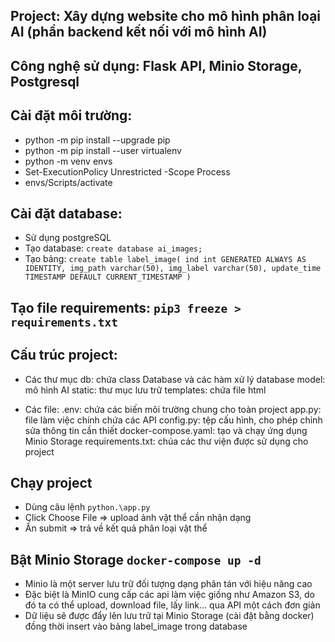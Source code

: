## Project: Xây dựng website cho mô hình phân loại AI (phần backend kết nối với mô hình  AI)

## Công nghệ sử dụng: Flask API, Minio Storage, Postgresql

## Cài đặt môi trường:
- python -m pip install --upgrade pip
- python -m pip install --user virtualenv
- python -m venv envs
- Set-ExecutionPolicy Unrestricted -Scope Process
- envs/Scripts/activate

## Cài đặt database:
- Sử dụng postgreSQL
- Tạo database: `create database ai_images;`
- Tạo bảng: `create table label_image(
                 ind int GENERATED ALWAYS AS IDENTITY,
                 img_path varchar(50),
                 img_label varchar(50),
                 update_time TIMESTAMP DEFAULT CURRENT_TIMESTAMP
             )`
## Tạo file requirements: `pip3 freeze > requirements.txt` 

## Cấu trúc project:
- Các thư mục
db: chứa class Database và các hàm xử lý database
model: mô hình AI
static: thư mục lưu trữ
templates: chứa file html

- Các file:
.env: chứa các biến môi trường chung cho toàn project
app.py: file làm việc chính chứa các API
config.py: tệp cấu hình, cho phép chỉnh sửa thông tin cần thiết
docker-compose.yaml: tạo và chạy ứng dụng Minio Storage
requirements.txt: chúa các thư viện được sử dụng cho project

## Chạy project 
- Dùng câu lệnh `python.\app.py`
- Click Choose File => upload ảnh vật thể cần nhận dạng
- Ấn submit => trả về kết quả phân loại vật thể 

## Bật Minio Storage `docker-compose up -d`
- Minio là một server lưu trữ đối tượng dạng phân tán với hiệu năng cao
- Đặc biệt là MinIO cung cấp các api làm việc giống như Amazon S3, do đó ta có thể upload, download file, lấy link… 
qua API một cách đơn giản
- Dữ liệu sẽ được đẩy lên lưu trữ tại Minio Storage (cài đặt bằng docker) đồng thời insert vào bảng label_image trong database 






